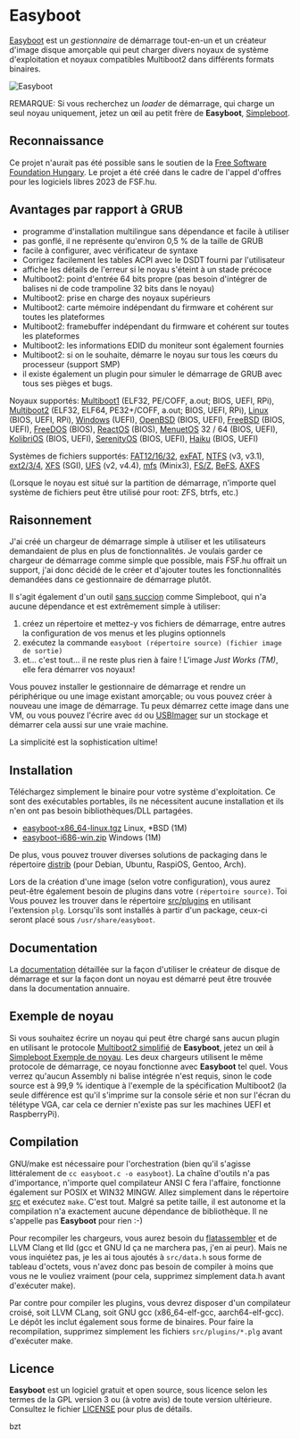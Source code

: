 Easyboot
========

[Easyboot](https://gitlab.com/bztsrc/easyboot) est un *gestionnaire* de démarrage tout-en-un et un créateur d'image disque amorçable
qui peut charger divers noyaux de système d'exploitation et noyaux compatibles Multiboot2 dans différents formats binaires.

![Easyboot](https://gitlab.com/bztsrc/easyboot/raw/main/docs/screenshot.png)

REMARQUE: Si vous recherchez un *loader* de démarrage, qui charge un seul noyau uniquement, jetez un œil au petit frère de
**Easyboot**, [Simpleboot](https://gitlab.com/bztsrc/simpleboot).

Reconnaissance
--------------

Ce projet n'aurait pas été possible sans le soutien de la [Free Software Foundation Hungary](https://fsf.hu/nevjegy).
Le projet a été créé dans le cadre de l'appel d'offres pour les logiciels libres 2023 de FSF.hu.

Avantages par rapport à GRUB
----------------------------

- programme d'installation multilingue sans dépendance et facile à utiliser
- pas gonflé, il ne représente qu'environ 0,5 % de la taille de GRUB
- facile à configurer, avec vérificateur de syntaxe
- Corrigez facilement les tables ACPI avec le DSDT fourni par l'utilisateur
- affiche les détails de l'erreur si le noyau s'éteint à un stade précoce
- Multiboot2: point d'entrée 64 bits propre (pas besoin d'intégrer de balises ni de code trampoline 32 bits dans le noyau)
- Multiboot2: prise en charge des noyaux supérieurs
- Multiboot2: carte mémoire indépendant du firmware et cohérent sur toutes les plateformes
- Multiboot2: framebuffer indépendant du firmware et cohérent sur toutes les plateformes
- Multiboot2: les informations EDID du moniteur sont également fournies
- Multiboot2: si on le souhaite, démarre le noyau sur tous les cœurs du processeur (support SMP)
- il existe également un plugin pour simuler le démarrage de GRUB avec tous ses pièges et bugs.

Noyaux supportés: [Multiboot1](https://www.gnu.org/software/grub/manual/multiboot/multiboot.html) (ELF32, PE/COFF, a.out;
BIOS, UEFI, RPi), [Multiboot2](docs/fr/ABI.md) (ELF32, ELF64, PE32+/COFF, a.out; BIOS, UEFI, RPi),
[Linux](https://www.kernel.org/doc/html/latest/arch/x86/boot.html) (BIOS, UEFI, RPi),
[Windows](https://learn.microsoft.com/en-us/windows-hardware/drivers/bringup/boot-and-uefi) (UEFI),
[OpenBSD](https://man.openbsd.org/boot.8) (BIOS, UEFI),
[FreeBSD](https://docs.freebsd.org/en/books/handbook/boot/) (BIOS, UEFI),
[FreeDOS](https://www.freedos.org/) (BIOS), [ReactOS](https://reactos.org/) (BIOS),
[MenuetOS](https://menuetos.net/) 32 / 64 (BIOS, UEFI), [KolibriOS](https://kolibrios.org/fr/) (BIOS, UEFI),
[SerenityOS](https://serenityos.org/) (BIOS, UEFI), [Haiku](https://www.haiku-os.org/) (BIOS, UEFI)

Systèmes de fichiers supportés: [FAT12/16/32](https://social.technet.microsoft.com/wiki/contents/articles/6771.the-fat-file-system.aspx),
[exFAT](https://learn.microsoft.com/en-us/windows/win32/fileio/exfat-specification),
[NTFS](https://github.com/libyal/libfsntfs/blob/main/documentation/New%20Technologies%20File%20System%20%28NTFS%29.asciidoc) (v3, v3.1),
[ext2/3/4](https://ext4.wiki.kernel.org/index.php/Ext4_Disk_Layout),
[XFS](https://mirror.math.princeton.edu/pub/kernel/linux/utils/fs/xfs/docs/xfs_filesystem_structure.pdf) (SGI),
[UFS](https://alter.org.ua/docs/fbsd/ufs/) (v2, v4.4),
[mfs](https://gitlab.com/bztsrc/minix3fs) (Minix3),
[FS/Z](https://gitlab.com/bztsrc/bootboot/-/raw/binaries/specs/fsz.pdf),
[BeFS](https://www.haiku-os.org/legacy-docs/practical-file-system-design.pdf),
[AXFS](https://gitlab.com/bztsrc/alexandriafs)

(Lorsque le noyau est situé sur la partition de démarrage, n'importe quel système de fichiers peut être utilisé pour root: ZFS,
btrfs, etc.)

Raisonnement
------------

J'ai créé un chargeur de démarrage simple à utiliser et les utilisateurs demandaient de plus en plus de fonctionnalités. Je voulais
garder ce chargeur de démarrage comme simple que possible, mais FSF.hu offrait un support, j'ai donc décidé de le créer et d'ajouter
toutes les fonctionnalités demandées dans ce gestionnaire de démarrage plutôt.

Il s'agit également d'un outil [sans succion](https://suckless.org) comme Simpleboot, qui n'a aucune dépendance et est extrêmement
simple à utiliser:

1. créez un répertoire et mettez-y vos fichiers de démarrage, entre autres la configuration de vos menus et les plugins optionnels
2. exécutez la commande `easyboot (répertoire source) (fichier image de sortie)`
3. et... c'est tout... il ne reste plus rien à faire ! L'image *Just Works (TM)*, elle fera démarrer vos noyaux!

Vous pouvez installer le gestionnaire de démarrage et rendre un périphérique ou une image existant amorçable; ou vous pouvez créer
à nouveau une image de démarrage. Tu peux démarrez cette image dans une VM, ou vous pouvez l'écrire avec `dd` ou
[USBImager](https://bztsrc.gitlab.io/usbimager/) sur un stockage et démarrer cela aussi sur une vraie machine.

La simplicité est la sophistication ultime!

Installation
------------

Téléchargez simplement le binaire pour votre système d'exploitation. Ce sont des exécutables portables, ils ne nécessitent aucune
installation et ils n'en ont pas besoin bibliothèques/DLL partagées.

- [easyboot-x86_64-linux.tgz](https://gitlab.com/bztsrc/easyboot/-/raw/main/distrib/easyboot-x86_64-linux.tgz) Linux, \*BSD (1M)
- [easyboot-i686-win.zip](https://gitlab.com/bztsrc/easyboot/-/raw/main/distrib/easyboot-i686-win.zip) Windows (1M)

De plus, vous pouvez trouver diverses solutions de packaging dans le répertoire [distrib](distrib) (pour Debian, Ubuntu, RaspiOS,
Gentoo, Arch).

Lors de la création d'une image (selon votre configuration), vous aurez peut-être également besoin de plugins dans votre
`(répertoire source)`. Toi Vous pouvez les trouver dans le répertoire [src/plugins](src/plugins) en utilisant l'extension `plg`.
Lorsqu'ils sont installés à partir d'un package, ceux-ci seront placé sous `/usr/share/easyboot`.

Documentation
-------------

La [documentation](docs/fr) détaillée sur la façon d'utiliser le créateur de disque de démarrage et sur la façon dont un noyau
est démarré peut être trouvée dans la documentation annuaire.

Exemple de noyau
----------------

Si vous souhaitez écrire un noyau qui peut être chargé sans aucun plugin en utilisant le protocole [Multiboot2 simplifié](docs/fr/ABI.md)
de **Easyboot**, jetez un œil à [Simpleboot Exemple de noyau](https://gitlab.com/bztsrc/simpleboot/-/tree/main/example). Les deux
chargeurs utilisent le même protocole de démarrage, ce noyau fonctionne avec **Easyboot** tel quel. Vous verrez qu'aucun Assembly
ni balise intégrée n'est requis, sinon le code source est à 99,9 % identique à l'exemple de la spécification Multiboot2 (la seule
différence est qu'il s'imprime sur la console série et non sur l'écran du télétype VGA, car cela ce dernier n'existe pas sur les
machines UEFI et RaspberryPi).

Compilation
-----------

GNU/make est nécessaire pour l'orchestration (bien qu'il s'agisse littéralement de `cc easyboot.c -o easyboot`). La chaîne d'outils
n'a pas d'importance, n'importe quel compilateur ANSI C fera l'affaire, fonctionne également sur POSIX et WIN32 MINGW. Allez
simplement dans le répertoire [src](src) et exécutez `make`. C'est tout. Malgré sa petite taille, il est autonome et la compilation
n'a exactement aucune dépendance de bibliothèque. Il ne s'appelle pas **Easyboot** pour rien :-)

Pour recompiler les chargeurs, vous aurez besoin du [flatassembler](https://flatassembler.net) et de LLVM Clang et lld (gcc et GNU
ld ça ne marchera pas, j'en ai peur). Mais ne vous inquiétez pas, je les ai tous ajoutés à `src/data.h` sous forme de tableau
d'octets, vous n'avez donc pas besoin de compiler à moins que vous ne le vouliez vraiment (pour cela, supprimez simplement data.h
avant d'exécuter make).

Par contre pour compiler les plugins, vous devrez disposer d'un compilateur croisé, soit LLVM CLang, soit GNU gcc (x86_64-elf-gcc,
aarch64-elf-gcc). Le dépôt les inclut également sous forme de binaires. Pour faire la recompilation, supprimez simplement les
fichiers `src/plugins/*.plg` avant d'exécuter make.

Licence
-------

**Easyboot** est un logiciel gratuit et open source, sous licence selon les termes de la GPL version 3 ou (à votre avis) de toute
version ultérieure. Consultez le fichier [LICENSE](LICENSE) pour plus de détails.

bzt
